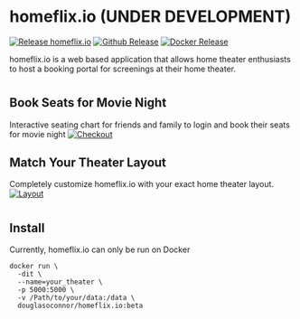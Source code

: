 # homeflix.io (UNDER DEVELOPMENT)
[![Release homeflix.io](https://github.com/DougOConnor/homeflix.io/actions/workflows/publish.yaml/badge.svg)](https://github.com/DougOConnor/homeflix.io/actions/workflows/publish.yaml)
[![Github Release](https://img.shields.io/github/v/tag/dougoconnor/homeflix.io?label=Github%20Release)](https://github.com/DougOConnor/homeflix.io)
[![Docker Release](https://img.shields.io/docker/v/douglasoconnor/homeflix.io?label=Docker%20Release)](https://hub.docker.com/repository/docker/douglasoconnor/homeflix.io)


homeflix.io is a web based application that allows home theater enthusiasts to host a booking portal for screenings at their home theater.
#
## Book Seats for Movie Night
Interactive seating chart for friends and family to login and book their seats for movie night
[![Checkout](https://d3n602puh8jcti.cloudfront.net/readme/checkout_screen.png)](https://github.com/DougOConnor/homeflix.io)

## Match Your Theater Layout
Completely customize homeflix.io with your exact home theater layout.
[![Layout](https://d3n602puh8jcti.cloudfront.net/readme/layout_editor.png)](https://github.com/DougOConnor/homeflix.io)


#
## Install
Currently, homeflix.io can only be run on Docker
```shell
docker run \
  -dit \
  --name=your_theater \
  -p 5000:5000 \
  -v /Path/to/your/data:/data \
  douglasoconnor/homeflix.io:beta
```
